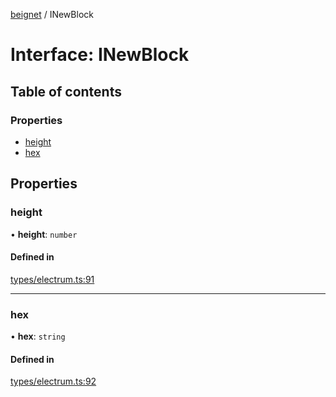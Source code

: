 [beignet](../README.md) / INewBlock

# Interface: INewBlock

## Table of contents

### Properties

- [height](INewBlock.md#height)
- [hex](INewBlock.md#hex)

## Properties

### height

• **height**: `number`

#### Defined in

[types/electrum.ts:91](https://github.com/synonymdev/beignet/blob/05d5011/src/types/electrum.ts#L91)

___

### hex

• **hex**: `string`

#### Defined in

[types/electrum.ts:92](https://github.com/synonymdev/beignet/blob/05d5011/src/types/electrum.ts#L92)
